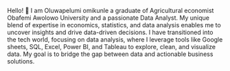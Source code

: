  Hello! 👋 I am Oluwapelumi omikunle a graduate of Agricultural economist Obafemi Awolowo University and a passionate Data Analyst. My unique blend of expertise in economics, statistics, and data analysis enables me to uncover insights and drive data-driven decisions.
I have transitioned into the tech world, focusing on data analysis, where I leverage tools like Google sheets, SQL, Excel, Power BI, and Tableau to explore, clean, and visualize data. My goal is to bridge the gap between data and actionable business solutions.
